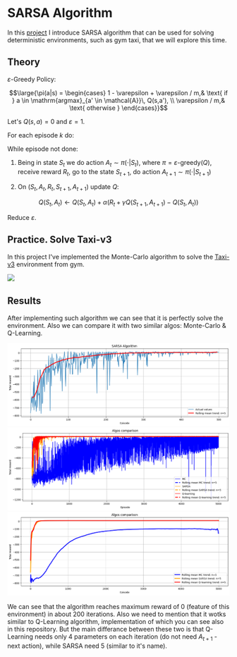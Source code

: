 # SARSA Algorithm

In this [project](https://github.com/privet1mir/Deep-Reinforcement-Learning/blob/main/SARSA%20Algorithm.%20Taxi-v3/SARSA_algorithm.ipynb) I introduce SARSA algorithm that can be used for solving deterministic environments, such as gym taxi, that we will explore this time. 

## Theory

$\varepsilon$-Greedy Policy:

$$\large{\pi(a|s) = \begin{cases}
  1 - \varepsilon + \varepsilon / m,& \text{ if } a \in \mathrm{argmax}_{a' \in \mathcal{A}}\, Q(s,a'), \\    
  \varepsilon / m,& \text{ otherwise } 
\end{cases}}$$

Let's $Q(s,a) = 0$ and $\varepsilon = 1$.

For each episode $k$ do:

While episode not done:

1. Being in state $S_t$ we do action $A_t \sim \pi(\cdot|S_t)$,
where $\pi = \varepsilon\text{-greedy}(Q)$, receive reward $R_t$, go to the state $S_{t+1}$, do action $A_{t+1} \sim \pi(\cdot|S_{t+1})$

2. On $(S_t,A_t,R_t,S_{t+1},A_{t+1})$ update $Q$:
   
$$
Q(S_t,A_t) \leftarrow Q(S_t,A_t) + \alpha(R_t + \gamma Q(S_{t+1},A_{t+1}) - Q(S_t,A_t))
$$

Reduce $\varepsilon$.

## Practice. Solve Taxi-v3

In this project I've implemented the Monte-Carlo algorithm to solve the [Taxi-v3](https://www.gymlibrary.dev/environments/toy_text/taxi/) environment from gym.

<img src="https://www.gymlibrary.dev/_images/taxi.gif" width="500">

## Results

After implementing such algorithm we can see that it is perfectly solve the environment. Also we can compare it with two similar algos: Monte-Carlo & Q-Learning. 

<img src="https://github.com/privet1mir/Deep-Reinforcement-Learning/blob/main/SARSA%20Algorithm.%20Taxi-v3/images/sarsa.png" width="800">

<img src="https://github.com/privet1mir/Deep-Reinforcement-Learning/blob/main/SARSA%20Algorithm.%20Taxi-v3/images/comparison_graph1.png" width="800">

<img src="https://github.com/privet1mir/Deep-Reinforcement-Learning/blob/main/SARSA%20Algorithm.%20Taxi-v3/images/comparison_graph2.png" width="800">

We can see that the algorithm reaches maximum reward of 0 (feature of this environment) in about 200 iterations. Also we need to mention that it wotks similar to Q-Learning algorithm, implementation of which you can see also in this repository. But the main differance between these two is that Q-Learning needs only 4 parameters on each iteration (do not need $A_{t+1}$ - next action), while SARSA need 5 (similar to it's name). 
